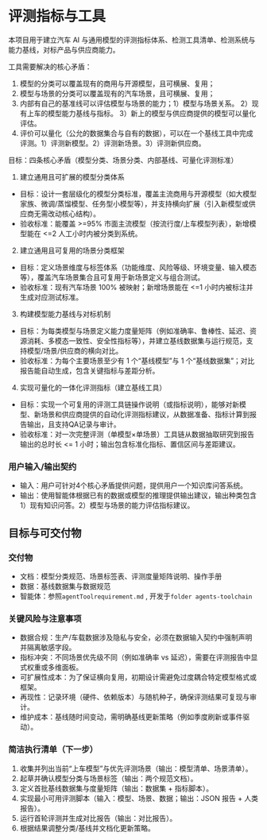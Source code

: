 # 评测指标与工具

本项目用于建立汽车 AI 与通用模型的评测指标体系、检测工具清单、检测系统与能力基线，对标产品与供应商能力。

工具需要解决的核心矛盾：
1. 模型的分类可以覆盖现有的商用与开源模型，且可横展、复用；
2. 模型与场景的分类可以覆盖现有的汽车场景，且可横展、复用；
3. 内部有自己的基准线可以评估模型与场景的能力；1）模型与场景关系。 2）现有上车的模型能力基线与指标。 3）新上的模型与供应商提供的模型可以量化评估。
4. 评价可以量化（公允的数据集合与自有的数据），可以在一个基线工具中完成评测。1）评测新模型。2）评测新场景。3）评测新供应商。

目标：四条核心矛盾（模型分类、场景分类、内部基线、可量化评测标准）

1. 建立通用且可扩展的模型分类体系
- 目标：设计一套层级化的模型分类标准，覆盖主流商用与开源模型（如大模型家族、微调/蒸馏模型、任务型小模型等），并支持横向扩展（引入新模型或供应商无需改动核心结构）。
- 验收标准：能覆盖 >=95% 市面主流模型（按流行度/上车模型列表），新增模型能在 <=2 人工小时内被分类到系统。

2. 建立通用且可复用的场景分类框架
- 目标：定义场景维度与标签体系（功能维度、风险等级、环境变量、输入模态等），覆盖汽车场景集合且可复用于新场景定义与组合测试。
- 验收标准：现有汽车场景 100% 被映射；新增场景能在 <=1 小时内被标注并生成对应测试标准。

3. 构建模型能力基线与对标机制
- 目标：为每类模型与场景定义能力度量矩阵（例如准确率、鲁棒性、延迟、资源消耗、多模态一致性、安全性指标等），并建立基线数据集与运行规范，支持模型/场景/供应商的横向对比。
- 验收标准：为每个主要场景至少有 1 个“基线模型”与 1 个“基线数据集”；对比报告能自动生成，包含关键指标与差距分析。

4. 实现可量化的一体化评测指标（建立基线工具）
- 目标：实现一个可复用的评测工具链操作说明（或指标说明），能够对新模型、新场景和供应商提供的自动化评测指标建议，从数据准备、指标计算到报告输出，且支持QA记录与审计。
- 验收标准：对一次完整评测（单模型×单场景）工具链从数据抽取研究到报告输出的总时长 <= 1 小时；输出包含标准化指标、置信区间与差距建议。

### 用户输入/输出契约
- 输入：用户可针对4个核心矛盾提供问题，提供用户一个知识库问答系统。
- 输出：使用智能体根据已有的数据或模型的推理提供输出建议，输出种类包含 1）现有知识问答。2）模型与场景的能力评估指标建议。

## 目标与可交付物

### 交付物
- 文档：模型分类规范、场景标签表、评测度量矩阵说明、操作手册
- 数据：基线数据集与数据规范
- 智能体：参照`agentToolrequirement.md` , 开发于`folder agents-toolchain`



### 关键风险与注意事项
- 数据合规：生产/车载数据涉及隐私与安全，必须在数据输入契约中强制声明并隔离敏感字段。
- 指标冲突：不同场景优先级不同（例如准确率 vs 延迟），需要在评测报告中显式权重或多维面板。
- 可扩展性成本：为了保证横向复用，初期设计需避免过度耦合特定模型格式或框架。
- 再现性：记录环境（硬件、依赖版本）与随机种子，确保评测结果可复现与审计。
- 维护成本：基线随时间变动，需明确基线更新策略（例如季度刷新或事件驱动）。

### 简洁执行清单（下一步）
1. 收集并列出当前“上车模型”与优先评测场景（输出：模型清单、场景清单）。
2. 起草并确认模型分类与场景标签（输出：两个规范文档）。
3. 定义首批基线数据集与度量矩阵（输出：数据集 + 指标脚本）。
4. 实现最小可用评测脚本（输入：模型、场景、数据；输出：JSON 报告 + 人类报告）。
5. 运行首轮评测并生成对比报告（输出：对比报告）。
6. 根据结果调整分类/基线并文档化更新策略。
